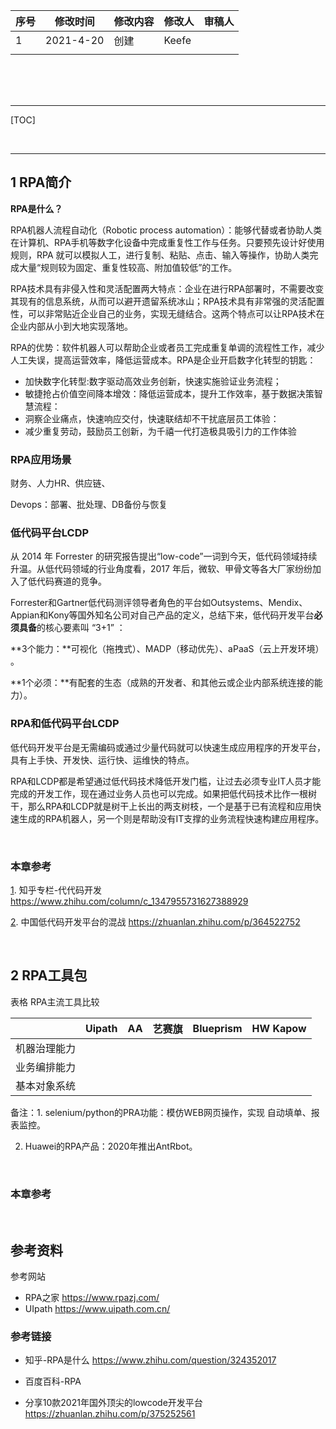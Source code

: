 | 序号  | 修改时间      | 修改内容 | 修改人   | 审稿人 |
| --- | --------- | ---- | ----- | --- |
| 1   | 2021-4-20 | 创建   | Keefe |     |
|     |           |      |       |     |

<br><br><br>

---

[TOC]

<br>

---

## 1 RPA简介

**RPA是什么？**

RPA机器人流程自动化（Robotic process automation）：能够代替或者协助人类在计算机、RPA手机等数字化设备中完成重复性工作与任务。只要预先设计好使用规则，RPA 就可以模拟人工，进行复制、粘贴、点击、输入等操作，协助人类完成大量“规则较为固定、重复性较高、附加值较低”的工作。

RPA技术具有非侵入性和灵活配置两大特点：企业在进行RPA部署时，不需要改变其现有的信息系统，从而可以避开遗留系统冰山；RPA技术具有非常强的灵活配置性，可以非常贴近企业自己的业务，实现无缝结合。这两个特点可以让RPA技术在企业内部从小到大地实现落地。

RPA的优势：软件机器人可以帮助企业或者员工完成重复单调的流程性工作，减少人工失误，提高运营效率，降低运营成本。RPA是企业开启数字化转型的钥匙：

* 加快数字化转型:数字驱动高效业务创新，快速实施验证业务流程；
* 敏捷抢占价值空间降本增效：降低运营成本，提升工作效率，基于数据决策智慧流程：
* 洞察企业痛点，快速响应交付，快速联结却不干扰底层员工体验：
* 减少重复劳动，鼓励员工创新，为千禧一代打造极具吸引力的工作体验

### RPA应用场景

财务、人力HR、供应链、

Devops：部署、批处理、DB备份与恢复

### 低代码平台LCDP

从 2014 年 Forrester 的研究报告提出“low-code”一词到今天，低代码领域持续升温。从低代码领域的行业角度看，2017 年后，微软、甲骨文等各大厂家纷纷加入了低代码赛道的竞争。

Forrester和Gartner低代码测评领导者角色的平台如Outsystems、Mendix、Appian和Kony等国外知名公司对自己产品的定义，总结下来，低代码开发平台**必须具备**的核心要素叫 “3+1” ：

**3个能力：**可视化（拖拽式）、MADP（移动优先）、aPaaS（云上开发环境） 。

**1个必须：**有配套的生态（成熟的开发者、和其他云或企业内部系统连接的能力）。

### RPA和低代码平台LCDP

低代码开发平台是无需编码或通过少量代码就可以快速生成应用程序的开发平台，具有上手快、开发快、运行快、运维快的特点。

RPA和LCDP都是希望通过低代码技术降低开发门槛，让过去必须专业IT人员才能完成的开发工作，现在通过业务人员也可以完成。如果把低代码技术比作一根树干，那么RPA和LCDP就是树干上长出的两支树枝，一个是基于已有流程和应用快速生成的RPA机器人，另一个则是帮助没有IT支撑的业务流程快速构建应用程序。

<br>

### 本章参考

[1]. 知乎专栏-代代码开发 https://www.zhihu.com/column/c_1347955731627388929

[2]. 中国低代码开发平台的混战 https://zhuanlan.zhihu.com/p/364522752

<br>

## 2 RPA工具包

表格 RPA主流工具比较

|        | Uipath | AA  | 艺赛旗 | Blueprism | HW Kapow |
| ------ | ------ | --- | --- | --------- | -------- |
| 机器治理能力 |        |     |     |           |          |
| 业务编排能力 |        |     |     |           |          |
| 基本对象系统 |        |     |     |           |          |

备注：1. selenium/python的PRA功能：模仿WEB网页操作，实现 自动填单、报表监控。

2. Huawei的RPA产品：2020年推出AntRbot。

<br>

### 本章参考

[1]: https://console.huaweicloud.com/naie/products/rpa    "华为RPA产品"
[2]: https://ilearningx.huawei.com/portal/courses?q=AntRobot    "华为RPA学院"

<br>

## 参考资料

参考网站

* RPA之家  https://www.rpazj.com/
* UIpath https://www.uipath.com.cn/

### 参考链接

* 知乎-RPA是什么  https://www.zhihu.com/question/324352017

* 百度百科-RPA

* 分享10款2021年国外顶尖的lowcode开发平台 https://zhuanlan.zhihu.com/p/375252561
